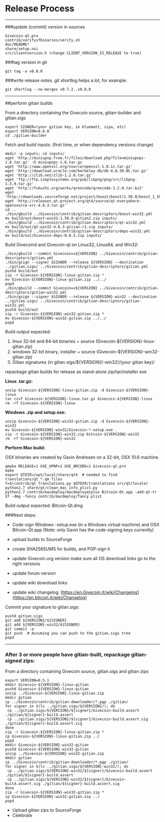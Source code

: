Release Process
====================

* * *

###update (commit) version in sources


	Givecoin-qt.pro
	contrib/verifysfbinaries/verify.sh
	doc/README*
	share/setup.nsi
	src/clientversion.h (change CLIENT_VERSION_IS_RELEASE to true)

###tag version in git

	git tag -a v0.8.0

###write release notes. git shortlog helps a lot, for example:

	git shortlog --no-merges v0.7.2..v0.8.0

* * *

##perform gitian builds

 From a directory containing the Givecoin source, gitian-builder and gitian.sigs
  
	export SIGNER=(your gitian key, ie bluematt, sipa, etc)
	export VERSION=0.8.0
	cd ./gitian-builder

 Fetch and build inputs: (first time, or when dependency versions change)

	mkdir -p inputs; cd inputs/
	wget 'http://miniupnp.free.fr/files/download.php?file=miniupnpc-1.6.tar.gz' -O miniupnpc-1.6.tar.gz
	wget 'http://www.openssl.org/source/openssl-1.0.1c.tar.gz'
	wget 'http://download.oracle.com/berkeley-db/db-4.8.30.NC.tar.gz'
	wget 'http://zlib.net/zlib-1.2.6.tar.gz'
	wget 'ftp://ftp.simplesystems.org/pub/libpng/png/src/libpng-1.5.9.tar.gz'
	wget 'http://fukuchi.org/works/qrencode/qrencode-3.2.0.tar.bz2'
	wget 'http://downloads.sourceforge.net/project/boost/boost/1.50.0/boost_1_50_0.tar.bz2'
	wget 'http://releases.qt-project.org/qt4/source/qt-everywhere-opensource-src-4.8.3.tar.gz'
	cd ..
	./bin/gbuild ../Givecoin/contrib/gitian-descriptors/boost-win32.yml
	mv build/out/boost-win32-1.50.0-gitian2.zip inputs/
	./bin/gbuild ../Givecoin/contrib/gitian-descriptors/qt-win32.yml
	mv build/out/qt-win32-4.8.3-gitian-r1.zip inputs/
	./bin/gbuild ../Givecoin/contrib/gitian-descriptors/deps-win32.yml
	mv build/out/Givecoin-deps-0.0.5.zip inputs/

 Build Givecoind and Givecoin-qt on Linux32, Linux64, and Win32:
  
	./bin/gbuild --commit Givecoin=v${VERSION} ../Givecoin/contrib/gitian-descriptors/gitian.yml
	./bin/gsign --signer $SIGNER --release ${VERSION} --destination ../gitian.sigs/ ../Givecoin/contrib/gitian-descriptors/gitian.yml
	pushd build/out
	zip -r Givecoin-${VERSION}-linux-gitian.zip *
	mv Givecoin-${VERSION}-linux-gitian.zip ../../
	popd
	./bin/gbuild --commit Givecoin=v${VERSION} ../Givecoin/contrib/gitian-descriptors/gitian-win32.yml
	./bin/gsign --signer $SIGNER --release ${VERSION}-win32 --destination ../gitian.sigs/ ../Givecoin/contrib/gitian-descriptors/gitian-win32.yml
	pushd build/out
	zip -r Givecoin-${VERSION}-win32-gitian.zip *
	mv Givecoin-${VERSION}-win32-gitian.zip ../../
	popd

  Build output expected:

  1. linux 32-bit and 64-bit binaries + source (Givecoin-${VERSION}-linux-gitian.zip)
  2. windows 32-bit binary, installer + source (Givecoin-${VERSION}-win32-gitian.zip)
  3. Gitian signatures (in gitian.sigs/${VERSION}[-win32]/(your gitian key)/

repackage gitian builds for release as stand-alone zip/tar/installer exe

**Linux .tar.gz:**

	unzip Givecoin-${VERSION}-linux-gitian.zip -d Givecoin-${VERSION}-linux
	tar czvf Givecoin-${VERSION}-linux.tar.gz Givecoin-${VERSION}-linux
	rm -rf Givecoin-${VERSION}-linux

**Windows .zip and setup.exe:**

	unzip Givecoin-${VERSION}-win32-gitian.zip -d Givecoin-${VERSION}-win32
	mv Givecoin-${VERSION}-win32/Givecoin-*-setup.exe .
	zip -r Givecoin-${VERSION}-win32.zip bitcoin-${VERSION}-win32
	rm -rf Givecoin-${VERSION}-win32

**Perform Mac build:**

  OSX binaries are created by Gavin Andresen on a 32-bit, OSX 10.6 machine.

	qmake RELEASE=1 USE_UPNP=1 USE_QRCODE=1 Givecoin-qt.pro
	make
	export QTDIR=/opt/local/share/qt4  # needed to find translations/qt_*.qm files
	T=$(contrib/qt_translations.py $QTDIR/translations src/qt/locale)
	python2.7 share/qt/clean_mac_info_plist.py
	python2.7 contrib/macdeploy/macdeployqtplus Bitcoin-Qt.app -add-qt-tr $T -dmg -fancy contrib/macdeploy/fancy.plist

 Build output expected: Bitcoin-Qt.dmg

###Next steps:

* Code-sign Windows -setup.exe (in a Windows virtual machine) and
  OSX Bitcoin-Qt.app (Note: only Gavin has the code-signing keys currently)

* upload builds to SourceForge

* create SHA256SUMS for builds, and PGP-sign it

* update Givecoin.org version
  make sure all OS download links go to the right versions

* update forum version

* update wiki download links

* update wiki changelog: [https://en.Givecoin.it/wiki/Changelog](https://en.bitcoin.it/wiki/Changelog)

Commit your signature to gitian.sigs:

	pushd gitian.sigs
	git add ${VERSION}/${SIGNER}
	git add ${VERSION}-win32/${SIGNER}
	git commit -a
	git push  # Assuming you can push to the gitian.sigs tree
	popd

-------------------------------------------------------------------------

### After 3 or more people have gitian-built, repackage gitian-signed zips:

From a directory containing Givecoin source, gitian.sigs and gitian zips

	export VERSION=0.5.1
	mkdir Givecoin-${VERSION}-linux-gitian
	pushd Givecoin-${VERSION}-linux-gitian
	unzip ../Givecoin-${VERSION}-linux-gitian.zip
	mkdir gitian
	cp ../Givecoin/contrib/gitian-downloader/*.pgp ./gitian/
	for signer in $(ls ../gitian.sigs/${VERSION}/); do
	 cp ../gitian.sigs/${VERSION}/${signer}/Givecoin-build.assert ./gitian/${signer}-build.assert
	 cp ../gitian.sigs/${VERSION}/${signer}/Givecoin-build.assert.sig ./gitian/${signer}-build.assert.sig
	done
	zip -r Givecoin-${VERSION}-linux-gitian.zip *
	cp Givecoin-${VERSION}-linux-gitian.zip ../
	popd
	mkdir Givecoin-${VERSION}-win32-gitian
	pushd Givecoin-${VERSION}-win32-gitian
	unzip ../Givecoin-${VERSION}-win32-gitian.zip
	mkdir gitian
	cp ../Givecoin/contrib/gitian-downloader/*.pgp ./gitian/
	for signer in $(ls ../gitian.sigs/${VERSION}-win32/); do
	 cp ../gitian.sigs/${VERSION}-win32/${signer}/Givecoin-build.assert ./gitian/${signer}-build.assert
	 cp ../gitian.sigs/${VERSION}-win32/${signer}/Givecoin-build.assert.sig ./gitian/${signer}-build.assert.sig
	done
	zip -r Givecoin-${VERSION}-win32-gitian.zip *
	cp Givecoin-${VERSION}-win32-gitian.zip ../
	popd

- Upload gitian zips to SourceForge
- Celebrate 
